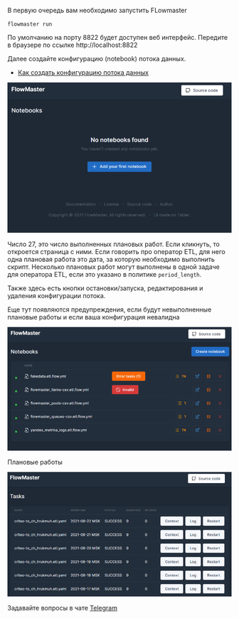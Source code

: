 В первую очередь вам необходимо запустить FLowmaster

    flowmaster run

По умолчанию на порту 8822 будет доступен веб интерфейс. 
Передите в браузере по ссылке http://localhost:8822

Далее создайте конфигурацию (notebook) потока данных.
- [Как создать конфигурацию потока данных](notebooks/etl/base.md)

![doc_first_notebook](../docs/img/doc_first_notebook.png)


Число 27, это число выполненных плановых работ. 
Если кликнуть, то откроется страница с ними.
Если говорить про оператор ETL, для него одна плановая работа это дата, 
за которую необходимо выполнить скрипт.
Несколько плановых работ могут выполнены в одной задаче для оператора ETL, 
если это указано в политике `period_length`.

Также здесь есть кнопки остановки/запуска, редактирования и удаления конфигурации потока.

Еще тут появляются предупреждения, если будут невыполненные плановые работы 
и если ваша конфигурация невалидна

![doc_first_notebook](../docs/img/doc_notebooks.png)

Плановые работы

![doc_first_notebook](../docs/img/doc_work_plans.png)

Задавайте вопросы в чате [Telegram](https://t.me/joinchat/DhWJYG_yECYyYTEy)
